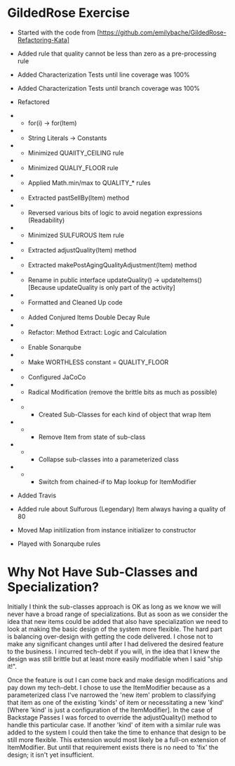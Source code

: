 GildedRose Exercise
===================

* Started with the code from [https://github.com/emilybache/GildedRose-Refactoring-Kata]

* Added rule that quality cannot be less than zero as a pre-processing rule

* Added Characterization Tests until line coverage was 100%

* Added Characterization Tests until branch coverage was 100%

* Refactored

* * for(i) -> for(Item)

* * String Literals -> Constants

* * Minimized QUAlITY_CEILING rule

* * Minimized QUALIY_FLOOR rule

* * Applied Math.min/max to QUALITY_* rules

* * Extracted pastSellBy(Item) method

* * Reversed various bits of logic to avoid negation expressions (Readability)

* * Minimized SULFUROUS Item rule

* * Extracted adjustQuality(Item) method

* * Extracted makePostAgingQualityAdjustment(Item) method

* * Rename in public interface updateQuality() -> updateItems() [Because updateQuality is only part of the activity]

* * Formatted and Cleaned Up code

* * Added Conjured Items Double Decay Rule

* * Refactor: Method Extract: Logic and Calculation

* * Enable Sonarqube

* * Make WORTHLESS constant = QUALITY_FLOOR

* * Configured JaCoCo

* * Radical Modification (remove the brittle bits as much as possible)

* * * Created Sub-Classes for each kind of object that wrap Item

* * * Remove Item from state of sub-class

* * * Collapse sub-classes into a parameterized class

* * * Switch from chained-if to Map lookup for ItemModifier

* Added Travis

* Added rule about Sulfurous (Legendary) Item always having a quality of 80

* Moved Map initilization from instance initializer to constructor

* Played with Sonarqube rules

Why Not Have Sub-Classes and Specialization?
============================================

Initially I think the sub-classes approach is OK as long as we know we will never have a broad range of specializations. 
But as soon as we consider the idea that new items could be added that also have specialization we need to look at making 
the basic design of the system more flexible. The hard part is balancing over-design with getting the code delivered. I 
chose not to make any significant changes until after I had delivered the desired feature to the business. I incurred 
tech-debt if you will, in the idea that I knew the design was still brittle but at least more easily modifiable when I 
said "ship it!".
 
Once the feature is out I can come back and make design modifications and pay down my tech-debt. I chose to use the ItemModifier
because as a parameterized class I've narrowed the 'new item' problem to classifying that item as one of the existing 'kinds'
of item or necessitating a new 'kind' [Where 'kind' is just a configuration of the ItemModifier]. In the case of Backstage
Passes I was forced to override the adjustQuality() method to handle this particular case. If another 'kind' of item with
a similar rule was added to the system I could then take the time to enhance that design to be still more flexible. This
extension would most likely be a full-on extension of ItemModifier. But until that requirement exists there is no need to 
'fix' the design; it isn't yet insufficient. 
  